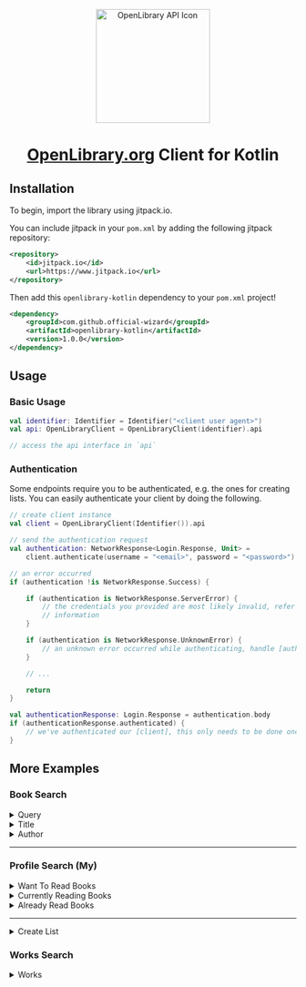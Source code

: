 
<p align="center" dir="auto">
    <a href="https://openlibrary.org/developers/api" rel="nofollow">
        <img src="https://i.imgur.com/93jMMZa.png" width="200" alt="OpenLibrary API Icon" style="max-width: 100%;"/>
    </a>
</p>

<h1 align="center"><a href="https://openlibrary.org/developers/api">OpenLibrary.org</a> Client for Kotlin</h1>

## Installation

To begin, import the library using jitpack.io.

You can include jitpack in your `pom.xml` by adding the following jitpack repository:

```xml
<repository>
    <id>jitpack.io</id>
    <url>https://www.jitpack.io</url>
</repository>
```

Then add this `openlibrary-kotlin` dependency to your `pom.xml` project!

```xml
<dependency>    
    <groupId>com.github.official-wizard</groupId>    
    <artifactId>openlibrary-kotlin</artifactId>    
    <version>1.0.0</version>
</dependency>
```

## Usage

### Basic Usage

```kotlin
val identifier: Identifier = Identifier("<client user agent>")
val api: OpenLibraryClient = OpenLibraryClient(identifier).api

// access the api interface in `api`
```

### Authentication
Some endpoints require you to be authenticated, e.g. the ones for creating lists.
You can easily authenticate your client by doing the following.

```kotlin
// create client instance
val client = OpenLibraryClient(Identifier()).api

// send the authentication request
val authentication: NetworkResponse<Login.Response, Unit> =
    client.authenticate(username = "<email>", password = "<password>")

// an error occurred
if (authentication !is NetworkResponse.Success) {

    if (authentication is NetworkResponse.ServerError) {
        // the credentials you provided are most likely invalid, refer to response code for further
        // information
    }

    if (authentication is NetworkResponse.UnknownError) {
        // an unknown error occurred while authenticating, handle [authentication] result
    }

    // ...

    return
}

val authenticationResponse: Login.Response = authentication.body
if (authenticationResponse.authenticated) {
    // we've authenticated our [client], this only needs to be done once per instance
}
```

## More Examples

### Book Search

<details>
<summary>Query</summary>
<br>

| Name   | Type   | Description                                                     | Example               | required |
|:-------|:-------|:----------------------------------------------------------------|:----------------------|----------|
| query  | String | The query you'd like to search for.                             | The Lord of The Rings | yes      |
| sort   | String | How you'd like to sort the query, by default it uses relevancy. | new                   | no       |
| lang   | String | The users language as a two letter (ISO 639-1) language code.   | en                    | no       |
| offset | Long   | offset the list by the provided amount.                         | 50                    | no       |
| page   | Long   | The page you'd like to traverse to.                             | 0                     | no       |

**Example**
```kotlin
val identifier: Identifier = Identifier("<client user agent>")
val api: OpenLibraryInterface = OpenLibraryClient(identifier).api

val search: NetworkResponse<SearchBooks.Response, SearchBooks.Response>
    = api.searchBooksByQuery(query = "The Lord of the Rings")

if (search is NetworkResponse.Success) {
    val searchResult: SearchBooks.Response = search.body
    // handle [searchResult] as you wish
}

```

</details>

<details>
<summary>Title</summary>
<br>

| Name   | Type   | Description                                                     | Example               | required |
|:-------|:-------|:----------------------------------------------------------------|:----------------------|----------|
| title  | String | The title you'd like to search for.                             | The Lord of The Rings | yes      |
| sort   | String | How you'd like to sort the query, by default it uses relevancy. | new                   | no       |
| lang   | String | The users language as a two letter (ISO 639-1) language code.   | en                    | no       |
| offset | Long   | offset the list by the provided amount.                         | 50                    | no       |
| page   | Long   | The page you'd like to traverse to.                             | 0                     | no       |

**Example**
```kotlin
val identifier: Identifier = Identifier("<client user agent>")
val api: OpenLibraryInterface = OpenLibraryClient(identifier).api

val search: NetworkResponse<SearchBooks.Response, SearchBooks.Response>
    = api.searchBooksByTitle(title = "The Lord of the Rings")

if (search is NetworkResponse.Success) {
    val searchResult: SearchBooks.Response = search.body
    // handle [searchResult] as you wish
}

```

</details>

<details>
<summary>Author</summary>
<br>

| Name   | Type   | Description                                                     | Example     | required |
|:-------|:-------|:----------------------------------------------------------------|:------------|----------|
| author | String | The author you'd like to search for.                            | J K Rowling | yes      |
| sort   | String | How you'd like to sort the query, by default it uses relevancy. | new         | no       |
| lang   | String | The users language as a two letter (ISO 639-1) language code.   | en          | no       |
| offset | Long   | offset the list by the provided amount.                         | 50          | no       |
| page   | Long   | The page you'd like to traverse to.                             | 0           | no       |

**Example**
```kotlin
val identifier: Identifier = Identifier("<client user agent>")
val api: OpenLibraryInterface = OpenLibraryClient(identifier).api

val search: NetworkResponse<SearchBooks.Response, SearchBooks.Response>
    = api.searchBooksByAuthor(author = "J K Rowling")

if (search is NetworkResponse.Success) {
    val searchResult: SearchBooks.Response = search.body
    // handle [searchResult] as you wish
}

```

</details>

---

### Profile Search (My)

<details>
<summary>Want To Read Books</summary>
<br>

| Name     | Type   | Description                                                     | Example | required |
|:---------|:-------|:----------------------------------------------------------------|:--------|----------|
| username | String | The username you'd like to search for.                          | mokBot  | yes      |
| sort     | String | How you'd like to sort the query, by default it uses relevancy. | new     | no       |
| lang     | String | The users language as a two letter (ISO 639-1) language code.   | en      | no       |
| offset   | Long   | offset the list by the provided amount.                         | 50      | no       |
| page     | Long   | The page you'd like to traverse to.                             | 0       | no       |

**Example**
```kotlin
val identifier: Identifier = Identifier("<client user agent>")
val api: OpenLibraryInterface = OpenLibraryClient(identifier).api

val search: NetworkResponse<SearchMyBooks.Response, SearchMyBooks.Response>
    = api.searchMyWantToReadBooks(username = "mokBot")

if (search is NetworkResponse.Success) {
    val searchResult: SearchMyBooks.Response = search.body
    // handle [searchResult] as you wish
}

```

</details>

<details>
<summary>Currently Reading Books</summary>
<br>

| Name     | Type   | Description                                                     | Example | required |
|:---------|:-------|:----------------------------------------------------------------|:--------|----------|
| username | String | The username you'd like to search for.                          | mokBot  | yes      |
| sort     | String | How you'd like to sort the query, by default it uses relevancy. | new     | no       |
| lang     | String | The users language as a two letter (ISO 639-1) language code.   | en      | no       |
| offset   | Long   | offset the list by the provided amount.                         | 50      | no       |
| page     | Long   | The page you'd like to traverse to.                             | 0       | no       |

**Example**
```kotlin
val identifier: Identifier = Identifier("<client user agent>")
val api: OpenLibraryInterface = OpenLibraryClient(identifier).api

val search: NetworkResponse<SearchMyBooks.Response, SearchMyBooks.Response>
    = api.searchMyCurrentlyReadingBooks(username = "mokBot")

if (search is NetworkResponse.Success) {
    val searchResult: SearchMyBooks.Response = search.body
    // handle [searchResult] as you wish
}

```

</details>

<details>
<summary>Already Read Books</summary>
<br>

| Name     | Type   | Description                                                     | Example | required |
|:---------|:-------|:----------------------------------------------------------------|:--------|----------|
| username | String | The username you'd like to search for.                          | mokBot  | yes      |
| sort     | String | How you'd like to sort the query, by default it uses relevancy. | new     | no       |
| lang     | String | The users language as a two letter (ISO 639-1) language code.   | en      | no       |
| offset   | Long   | offset the list by the provided amount.                         | 50      | no       |
| page     | Long   | The page you'd like to traverse to.                             | 0       | no       |

**Example**
```kotlin
val identifier: Identifier = Identifier("<client user agent>")
val api: OpenLibraryInterface = OpenLibraryClient(identifier).api

val search: NetworkResponse<SearchMyBooks.Response, SearchMyBooks.Response>
    = api.searchMyAlreadyReadBooks(username = "mokBot")

if (search is NetworkResponse.Success) {
    val searchResult: SearchMyBooks.Response = search.body
    // handle [searchResult] as you wish
}

```

</details>

---

<details>
<summary>Create List</summary>
<br>

> A call to `createList` in this manner will will update a pre-existing list with the details provided!

> **NOTE** You must have the client authenticated to do this!

**Available Parameters**

| Name       | Type               | Description                                          | Example  |
|:-----------|:-------------------|:-----------------------------------------------------|:---------|
| username   | String             | The username authenticated for the session           | username |
| olid       | String             | The OLID (Open Library ID) of the list               | OL01L    |
| createList | CreateList.Request | The request object with details to create list with. | N/A      |

**Example**
```kotlin
// create client instance
val client = OpenLibraryClient(Identifier()).api

// send the authentication request
val authentication: NetworkResponse<Login.Response, Unit> =
    client.authenticate(username = "<email>", password = "<password>")

// an error occurred
if (authentication !is NetworkResponse.Success) {

    if (authentication is NetworkResponse.ServerError) {
        // the credentials you provided are most likely invalid, refer to response code for further
        // information
    }

    if (authentication is NetworkResponse.UnknownError) {
        // an unknown error occurred while authenticating, handle [authentication] result
    }

    // ...

    return
}

val authenticationResponse: Login.Response = authentication.body
if (authenticationResponse.authenticated) {
    // we've authenticated our [client], this only needs to be done once per instance

    // make sure we have a valid username to work with
    val username = authenticationResponse.username
    if (username != null) {

        // send request to server
        val createList = client.createList(
            username = username,
            createList = CreateList.Request(
                "<new name>",
                "<new description>"
            )
        )

        if (createList !is NetworkResponse.Success) {
           // handle errors
            return
        }
        
        // handle our result
        val result: CreateList.Response = createList.body
    }
}
```

</details>


### Works Search

<details>
<summary>Works</summary>
<br>

| Name   | Type   | Description                             | Example | required |
|:-------|:-------|:----------------------------------------|:--------|----------|
| olid   | String | the OLID to the works.                  | OL01W   | yes      |
| offset | Long   | offset the list by the provided amount. | 50      | no       |

**Example**
```kotlin
val identifier: Identifier = Identifier("<client user agent>")
val api: OpenLibraryInterface = OpenLibraryClient(identifier).api

val search: NetworkResponse<SearchWorks.Response, ErrorResponse.Response>
    = api.searchWorks(olid = "OL01W")

if (search is NetworkResponse.Success) {
    val searchResult: SearchWorks.Response = search.body
    // handle [searchResult] as you wish
}

```

</details>

